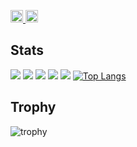 <p align="left">
  <a href="https://github.com/romancek">
    <img height="20" src="https://komarev.com/ghpvc/?username=romancek" />
  </a>
  <a href="https://github.com/romancek">
    <img height="20" src="https://img.shields.io/github/followers/romancek?label=follow&logo=github&style=flat" />
  </a>
</p>

## Stats
![](http://github-profile-summary-cards.vercel.app/api/cards/profile-details?username=romancek&theme=gruvbox)
![](http://github-profile-summary-cards.vercel.app/api/cards/repos-per-language?username=romancek&theme=gruvbox)
![](http://github-profile-summary-cards.vercel.app/api/cards/most-commit-language?username=romancek&theme=gruvbox)
![](http://github-profile-summary-cards.vercel.app/api/cards/stats?username=romancek&theme=gruvbox)
![](http://github-profile-summary-cards.vercel.app/api/cards/productive-time?username=romancek&theme=gruvbox&utcOffset=9)
[![Top Langs](https://github-readme-stats.vercel.app/api/top-langs/?username=romance)](https://github.com/anuraghazra/github-readme-stats)

## Trophy
![trophy](https://github-profile-trophy.vercel.app/?username=romancek&theme=gruvbox)
<!--
**romancek/romancek** is a ✨ _special_ ✨ repository because its `README.md` (this file) appears on your GitHub profile.

Here are some ideas to get you started:

- 🔭 I’m currently working on ...
- 🌱 I’m currently learning ...
- 👯 I’m looking to collaborate on ...
- 🤔 I’m looking for help with ...
- 💬 Ask me about ...
- 📫 How to reach me: ...
- 😄 Pronouns: ...
- ⚡ Fun fact: ...
-->

